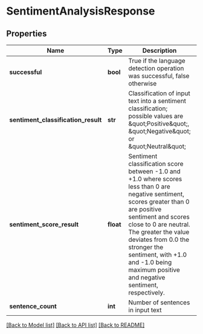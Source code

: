 # SentimentAnalysisResponse

## Properties
Name | Type | Description | Notes
------------ | ------------- | ------------- | -------------
**successful** | **bool** | True if the language detection operation was successful, false otherwise | [optional] 
**sentiment_classification_result** | **str** | Classification of input text into a sentiment classification; possible values are \&quot;Positive\&quot;, \&quot;Negative\&quot; or \&quot;Neutral\&quot; | [optional] 
**sentiment_score_result** | **float** | Sentiment classification score between -1.0 and +1.0 where scores less than 0 are negative sentiment, scores greater than 0 are positive sentiment and scores close to 0 are neutral.  The greater the value deviates from 0.0 the stronger the sentiment, with +1.0 and -1.0 being maximum positive and negative sentiment, respectively. | [optional] 
**sentence_count** | **int** | Number of sentences in input text | [optional] 

[[Back to Model list]](../README.md#documentation-for-models) [[Back to API list]](../README.md#documentation-for-api-endpoints) [[Back to README]](../README.md)


